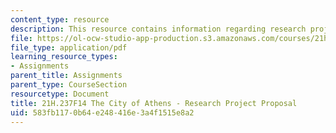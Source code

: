 ```yaml
---
content_type: resource
description: This resource contains information regarding research project proposal.
file: https://ol-ocw-studio-app-production.s3.amazonaws.com/courses/21h-237-the-city-of-athens-in-the-age-of-pericles-fall-2014/583fb1170b64e248416e3a4f1515e8a2_MIT21H_237F14_TopicProposl.pdf
file_type: application/pdf
learning_resource_types:
- Assignments
parent_title: Assignments
parent_type: CourseSection
resourcetype: Document
title: 21H.237F14 The City of Athens - Research Project Proposal
uid: 583fb117-0b64-e248-416e-3a4f1515e8a2
---
```

